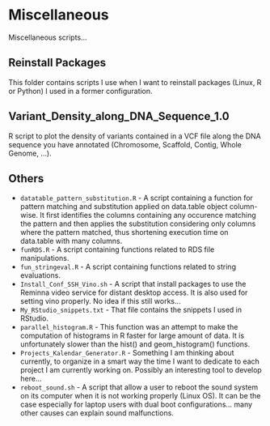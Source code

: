 # Miscellaneous
Miscellaneous scripts...

## Reinstall Packages
This folder contains scripts I use when I want to reinstall packages (Linux, R or Python) I used in a former configuration.  

## Variant_Density_along_DNA_Sequence_1.0
R script to plot the density of variants contained in a VCF file along the DNA sequence you have annotated (Chromosome, Scaffold, Contig, Whole Genome, ...).  

## Others
* `datatable_pattern_substitution.R` - A script containing a function for pattern matching and substitution applied on data.table object column-wise. It first identifies the columns containing any occurence matching the pattern and then applies the substitution considering only columns where the pattern matched, thus shortening execution time on data.table with many columns.  
* `funRDS.R` - A script containing functions related to RDS file manipulations.  
* `fun_stringeval.R` - A script containing functions related to string evaluations.  
* `Install_Conf_SSH_Vino.sh` - A script that install packages to use the Reminna video service for distant desktop access. It is also used for setting vino properly. No idea if this still works...  
* `My_RStudio_snippets.txt` - That file contains the snippets I used in RStudio.  
* `parallel_histogram.R` - This function was an attempt to make the computation of histograms in R faster for large amount of data. It is unfortunately slower than the hist() and geom_histogram() functions.  
* `Projects_Kalendar_Generator.R` - Something I am thinking about currently, to organize in a smart way the time I want to dedicate to each project I am currently working on. Possibly an interesting tool to develop here...  
* `reboot_sound.sh` - A script that allow a user to reboot the sound system on its computer when it is not working properly (Linux OS). It can be the case especially for laptop users with dual boot configurations... many other causes can explain sound malfunctions.  

